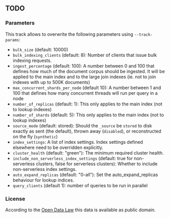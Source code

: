 ## TODO

### Parameters

This track allows to overwrite the following parameters using `--track-params`:

* `bulk_size` (default: 10000)
* `bulk_indexing_clients` (default: 8): Number of clients that issue bulk indexing requests.
* `ingest_percentage` (default: 100): A number between 0 and 100 that defines how much of the document corpus should be ingested. It will be applied to the main index and to the large join indexes (ie. not to join indexes with up to 500K documents)
* `max_concurrent_shards_per_node` (default 10): A number between 1 and 100 that defines how many concurrent threads will run per query in a node
* `number_of_replicas` (default: 1): This only applies to the main index (not to lookup indexes)
* `number_of_shards` (default: 5): This only applies to the main index (not to lookup indexes)
* `source_mode` (default: stored): Should the `_source` be `stored` to disk exactly as sent (the default), thrown away (`disabled`), or reconstructed on the fly (`synthetic`)
* `index_settings`: A list of index settings. Index settings defined elsewhere need to be overridden explicitly.
* `cluster_health` (default: "green"): The minimum required cluster health.
* `include_non_serverless_index_settings` (default: true for non-serverless clusters, false for serverless clusters): Whether to include non-serverless index settings.
* `auto_expand_replicas` (default: "0-all"): Set the auto_expand_replicas behaviour for lookup indices.
* `query_clients` (default 1): number of queries to be run in parallel


### License

According to the [Open Data Law](https://opendata.cityofnewyork.us/open-data-law/) this data is available as public domain.
